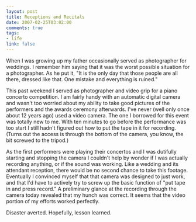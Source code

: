 ```yaml
--- 
layout: post
title: Receptions and Recitals
date: 2007-02-25T03:02:00
comments: true
tags:
- life
link: false
---
```

When I was growing up my father occasionally served as photographer for weddings. I remember him saying that it was the worst possible situation for a photographer. As he put it, "It is the only day that those people are all there, dressed like that. One mistake and everything is ruined."

This past weekend I served as photographer and video grip for a piano concerto competition. I am fairly handy with an automatic digital camera and wasn't too worried about my ability to take good pictures of the performers and the awards ceremony afterwards. I've never (well only once about 12 years ago) used a video camera. The one I borrowed for this event was totally new to me. With ten minutes to go before the performance was too start I still hadn't figured out how to put the tape in it for recording. (Turns out the access is through the bottom of the camera, you know, the bit screwed to the tripod.)

As the first performers were playing their concertos and I was dutifully starting and stopping the camera I couldn't help by wonder if I was actually recording anything, or if the sound was working. Like a wedding and its attendant reception, there would be no second chance to take this footage. Eventually I convinced myself that that camera was designed to just work, and that I'd have to actively try to screw up the basic function of "put tape in and press record." A preliminary glance at the recording through the camera today revealed that my hunch was correct. It seems that the video portion of my efforts worked perfectly.

Disaster averted. Hopefully, lesson learned.
